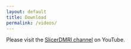 ```yaml
---
layout: default
title: Download
permalink: /videos/
---
```


Please visit the [SlicerDMRI channel](https://www.youtube.com/channel/UCS5gnYxd5WQznei6M-XBOtw) on YouTube.
